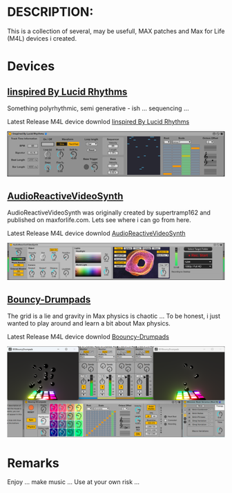 # DESCRIPTION:

This is a collection of several, may be usefull, MAX patches and Max for Life (M4L) devices i created.

# Devices

## [Iinspired By Lucid Rhythms](<./M4L-Devices/Iinspired By Lucid Rhythms/>)

Something polyrhythmic, semi generative - ish ... sequencing ... 

Latest Release M4L device downlod [Iinspired By Lucid Rhythms](<https://github.com/th-m-vogel/Max-Patches/raw/main/M4L-Devices/Iinspired By Lucid Rhythms/Iinspired By Lucid Rhythms.amxd> "Download")

![Screenshot](<./M4L-Devices/Iinspired By Lucid Rhythms/Device-Screenshot.png>)

## [AudioReactiveVideoSynth](./M4L-Devices/AudioReactiveVideoSynth/)

AudioReactiveVideoSynth was originally created by supertramp162 and published on maxforlife.com. Lets see where i can go from here.

Latest Release M4L device downlod [AudioReactiveVideoSynth](https://github.com/th-m-vogel/Max-Patches/raw/main/M4L-Devices/AudioReactiveVideoSynth/AudioReactiveVideoSynth.amxd "Download")

![Screenshot](<./M4L-Devices/AudioReactiveVideoSynth/Device-Screenshot.png>)

## [Bouncy-Drumpads](./M4L-Devices/Bouncy-Drumpads/)

The grid is a lie and gravity in Max physics is chaotic ... To be honest, i just wanted to play around and learn a bit about Max physics.

Latest Release M4L device downlod [Boouncy-Drumpads](https://github.com/th-m-vogel/Max-Patches/raw/main/M4L-Devices/Bouncy-Drumpads/Bouncy-Drumpads.amxd "Download")

![Screenshot](<./M4L-Devices/Bouncy-Drumpads/Device-Screenshot.png>)

# Remarks

Enjoy ... make music ... Use at your own risk ... 

